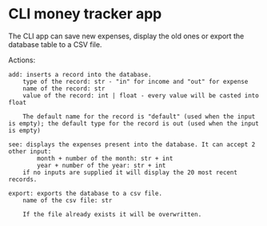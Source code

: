 # CLI money tracker app

The CLI app can save new expenses, display the old ones or export the database table to a CSV file.

Actions:

    add: inserts a record into the database.
        type of the record: str - "in" for income and "out" for expense
        name of the record: str
        value of the record: int | float - every value will be casted into float

        The default name for the record is "default" (used when the input is empty); the default type for the record is out (used when the input is empty)

    see: displays the expenses present into the database. It can accept 2 other input:
            month + number of the month: str + int
            year + number of the year: str + int
        if no inputs are supplied it will display the 20 most recent records.
        
    export: exports the database to a csv file.
        name of the csv file: str

        If the file already exists it will be overwritten.

